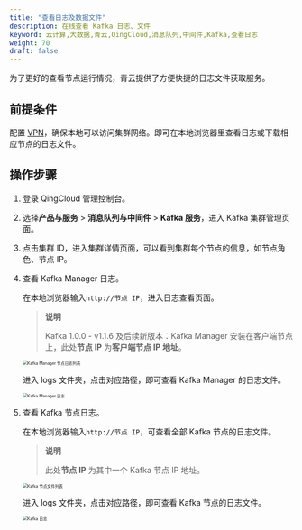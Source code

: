 ```yaml
---
title: "查看日志及数据文件"
description: 在线查看 Kafka 日志、文件
keyword: 云计算,大数据,青云,QingCloud,消息队列,中间件,Kafka,查看日志
weight: 70
draft: false
---
```


为了更好的查看节点运行情况，青云提供了方便快捷的日志文件获取服务。

## 前提条件

配置 [VPN](/network/vpc/manual/vpn/)，确保本地可以访问集群网络。即可在本地浏览器里查看日志或下载相应节点的日志文件。

## 操作步骤

1. 登录 QingCloud 管理控制台。
2. 选择**产品与服务** > **消息队列与中间件** > **Kafka 服务**，进入 Kafka 集群管理页面。
3. 点击集群 ID，进入集群详情页面，可以看到集群每个节点的信息，如节点角色、节点 IP。
4. 查看 Kafka Manager 日志。
 
   在本地浏览器输入`http://节点 IP`，进入日志查看页面。

   > **说明**  
   > 
   > Kafka 1.0.0 - v1.1.6 及后续新版本：Kafka Manager 安装在客户端节点上，此处**节点 IP** 为**客户端节点 IP 地址**。

   <img src="../../_images/file_viewer_1.png" alt="Kafka Manager 节点日志列表" style="zoom:50%;" /> 

   进入 logs 文件夹，点击对应路径，即可查看 Kafka Manager 的日志文件。 

   <img src="../../_images/kafka_manager_log.png" alt="Kafka Manager 日志" style="zoom:50%;" />

5. 查看 Kafka 节点日志。

   在本地浏览器输入`http://节点 IP`，可查看全部 Kafka 节点的日志文件。
  
   > **说明**  
   > 
   > 此处**节点 IP** 为其中一个 Kafka 节点 IP 地址。
   
   <img src="../../_images/file_viewer_2.png" alt="Kafka 节点文件列表" style="zoom:50%;" />  

   进入 logs 文件夹，点击对应路径，即可查看 Kafka 节点的日志文件。

   <img src="../../_images/kafka_log.png" alt="Kafka 日志" style="zoom:50%;" />  